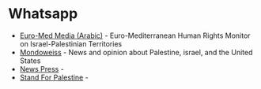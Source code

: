 # Whatsapp


- [Euro-Med Media (Arabic)](https://chat.whatsapp.com/6I9yWc4NbenL1j0egX4O18) - Euro-Mediterranean Human Rights Monitor on Israel-Palestinian Territories
- [Mondoweiss](https://www.whatsapp.com/channel/0029VaDWJNCFnSzDwRwrIL0K) - News and opinion about Palestine, israel, and the United States
- [News Press](https://www.whatsapp.com/channel/0029Va4rkJPCMY0Ied0Xgc0W) -
- [Stand For Palestine](https://chat.whatsapp.com/Gy4gs7QzewHHSqRiU8RyoN) -
